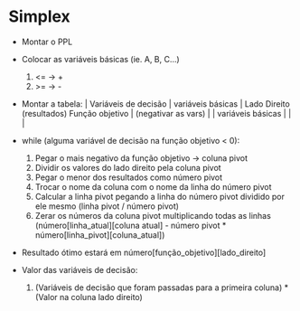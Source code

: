 # Simplex

+ Montar o PPL
+ Colocar as variáveis básicas (ie. A, B, C...)
	1. <= -> +
	2. \>= -> -

+ Montar a tabela:
					| Variáveis de decisão 	| variáveis básicas | Lado Direito (resultados)
Função objetivo		| (negativar as vars)	|					|
variáveis básicas 	|						|					|

+ while (alguma variável de decisão na função objetivo < 0):
	1. Pegar o mais negativo da função objetivo -> coluna pivot
	2. Dividir os valores do lado direito pela coluna pivot
	3. Pegar o menor dos resultados como número pivot
	4. Trocar o nome da coluna com o nome da linha do número pivot
	5. Calcular a linha pivot pegando a linha do número pivot dividido por ele mesmo
		(linha pivot / número pivot)
	6. Zerar os números da coluna pivot multiplicando todas as linhas
		(número[linha_atual][coluna atual] - número pivot * número[linha_pivot][coluna_atual])

+ Resultado ótimo estará em número[função_objetivo][lado_direito]
+ Valor das variáveis de decisão:
	1. (Variáveis de decisão que foram passadas para a primeira coluna) * (Valor na coluna lado direito)